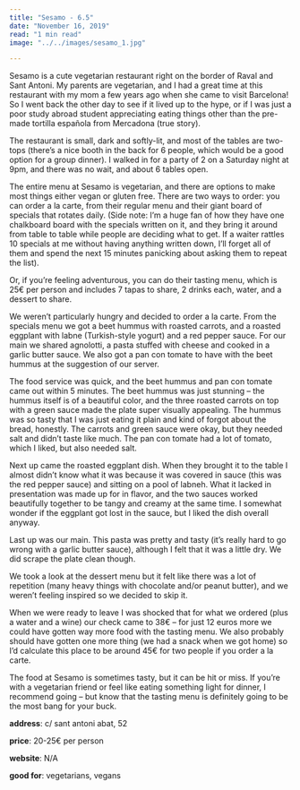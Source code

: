 ```yaml
---
title: "Sesamo - 6.5"
date: "November 16, 2019"
read: "1 min read" 
image: "../../images/sesamo_1.jpg"

---
```


Sesamo is a cute vegetarian restaurant right on the border of Raval and Sant Antoni. My parents are vegetarian, and I had a great time at this restaurant with my mom a few years ago when she came to visit Barcelona! So I went back the other day to see if it lived up to the hype, or if I was just a poor study abroad student appreciating eating things other than the pre-made tortilla española from Mercadona (true story).

The restaurant is small, dark and softly-lit, and most of the tables are two-tops (there’s a nice booth in the back for 6 people, which would be a good option for a group dinner). I walked in for a party of 2 on a Saturday night at 9pm, and there was no wait, and about 6 tables open.

The entire menu at Sesamo is vegetarian, and there are options to make most things either vegan or gluten free. There are two ways to order: you can order a la carte, from their regular menu and their giant board of specials that rotates daily. (Side note: I’m a huge fan of how they have one chalkboard board with the specials written on it, and they bring it around from table to table while people are deciding what to get. If a waiter rattles 10 specials at me without having anything written down, I’ll forget all of them and spend the next 15 minutes panicking about asking them to repeat the list).

Or, if you’re feeling adventurous, you can do their tasting menu, which is 25€ per person and includes 7 tapas to share, 2 drinks each, water, and a dessert to share.

We weren’t particularly hungry and decided to order a la carte. From the specials menu we got a beet hummus with roasted carrots, and a roasted eggplant with labne (Turkish-style yogurt) and a red pepper sauce. For our main we shared agnolotti, a pasta stuffed with cheese and cooked in a garlic butter sauce. We also got a pan con tomate to have with the beet hummus at the suggestion of our server.

The food service was quick, and the beet hummus and pan con tomate came out within 5 minutes. The beet hummus was just stunning – the hummus itself is of a beautiful color, and the three roasted carrots on top with a green sauce made the plate super visually appealing. The hummus was so tasty that I was just eating it plain and kind of forgot about the bread, honestly. The carrots and green sauce were okay, but they needed salt and didn’t taste like much. The pan con tomate had a lot of tomato, which I liked, but also needed salt.

Next up came the roasted eggplant dish. When they brought it to the table I almost didn’t know what it was because it was covered in sauce (this was the red pepper sauce) and sitting on a pool of labneh. What it lacked in presentation was made up for in flavor, and the two sauces worked beautifully together to be tangy and creamy at the same time. I somewhat wonder if the eggplant got lost in the sauce, but I liked the dish overall anyway.

Last up was our main. This pasta was pretty and tasty (it’s really hard to go wrong with a garlic butter sauce), although I felt that it was a little dry. We did scrape the plate clean though.

We took a look at the dessert menu but it felt like there was a lot of repetition (many heavy things with chocolate and/or peanut butter), and we weren’t feeling inspired so we decided to skip it.

When we were ready to leave I was shocked that for what we ordered (plus a water and a wine) our check came to 38€ – for just 12 euros more we could have gotten way more food with the tasting menu. We also probably should have gotten one more thing (we had a snack when we got home) so I’d calculate this place to be around 45€ for two people if you order a la carte.

The food at Sesamo is sometimes tasty, but it can be hit or miss. If you’re with a vegetarian friend or feel like eating something light for dinner, I recommend going – but know that the tasting menu is definitely going to be the most bang for your buck.

**address**:  c/ sant antoni abat, 52

**price**: 20-25€ per person

**website**: N/A

**good for**: vegetarians, vegans